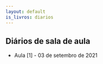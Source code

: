 ```yaml
---
layout: default
is_livros: diarios
---
```


## Diários de sala de aula

* Aula [1] - 03 de setembro de 2021
